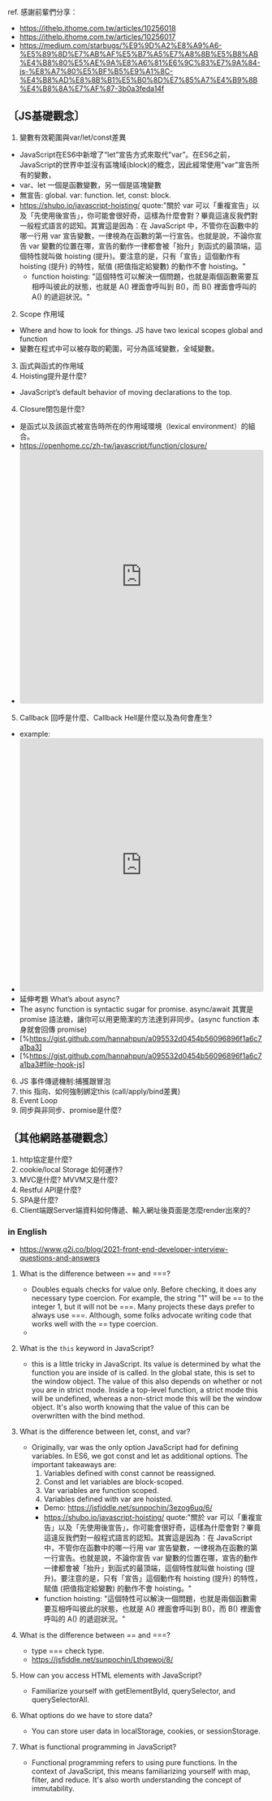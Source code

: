 

ref. 感謝前輩們分享：
- https://ithelp.ithome.com.tw/articles/10256018
- https://ithelp.ithome.com.tw/articles/10256017
- https://medium.com/starbugs/%E9%9D%A2%E8%A9%A6-%E5%89%8D%E7%AB%AF%E5%B7%A5%E7%A8%8B%E5%B8%AB%E4%B8%80%E5%AE%9A%E8%A6%81%E6%9C%83%E7%9A%84-js-%E8%A7%80%E5%BF%B5%E9%A1%8C-%E4%B8%AD%E8%8B%B1%E5%B0%8D%E7%85%A7%E4%B9%8B%E4%B8%8A%E7%AF%87-3b0a3feda14f

## 〔JS基礎觀念〕
1. 變數有效範圍與var/let/const差異
 - JavaScript在ES6中新增了“let”宣告方式來取代”var”。在ES6之前，JavaScript的世界中並沒有區塊域(block)的概念，因此經常使用”var”宣告所有的變數，
 - var、let 一個是函數變數，另一個是區塊變數
 - 無宣告: global. var: function. let, const: block.
 - https://shubo.io/javascript-hoisting/ quote:"關於 var 可以「重複宣告」以及「先使用後宣告」，你可能會很好奇，這樣為什麼會對？畢竟這違反我們對一般程式語言的認知。其實這是因為：在 JavaScript 中，不管你在函數中的哪一行用 var 宣告變數，一律視為在函數的第一行宣告。也就是說，不論你宣告 var 變數的位置在哪，宣告的動作一律都會被「抬升」到函式的最頂端，這個特性就叫做 hoisting (提升)。要注意的是，只有「宣告」這個動作有 hoisting (提升) 的特性，賦值 (把值指定給變數) 的動作不會 hoisting。"
      - function hoisting: "這個特性可以解決一個問題，也就是兩個函數需要互相呼叫彼此的狀態，也就是 A() 裡面會呼叫到 B()，而 B() 裡面會呼叫的 A() 的遞迴狀況。"

2. Scope 作用域
 - Where and how to look for things. JS have two lexical scopes global and function
 - 變數在程式中可以被存取的範圍，可分為區域變數，全域變數。
3. 函式與函式的作用域
3. Hoisting提升是什麼?
 - JavaScript’s default behavior of moving declarations to the top.

4. Closure閉包是什麼?
 - 是函式以及該函式被宣告時所在的作用域環境（lexical environment）的組合。
 - https://openhome.cc/zh-tw/javascript/function/closure/
 - <iframe src="https://codesandbox.io/embed/closure-qg5z25?fontsize=14&hidenavigation=1&theme=dark&view=editor"
     style="width:100%; height:500px; border:0; border-radius: 4px; overflow:hidden;"
     title="closure"
     allow="accelerometer; ambient-light-sensor; camera; encrypted-media; geolocation; gyroscope; hid; microphone; midi; payment; usb; vr; xr-spatial-tracking"
     sandbox="allow-forms allow-modals allow-popups allow-presentation allow-same-origin allow-scripts"
   ></iframe>

5. Callback 回呼是什麼、Callback Hell是什麼以及為何會產生?
 - example: 
 - <iframe src="https://codesandbox.io/embed/exciting-platform-hjlsqq?fontsize=14&hidenavigation=1&theme=dark&view=editor"
     style="width:100%; height:500px; border:0; border-radius: 4px; overflow:hidden;"
     title="callbackhell-promise"
     allow="accelerometer; ambient-light-sensor; camera; encrypted-media; geolocation; gyroscope; hid; microphone; midi; payment; usb; vr; xr-spatial-tracking"
     sandbox="allow-forms allow-modals allow-popups allow-presentation allow-same-origin allow-scripts"
   ></iframe>
 - 延伸考題 What’s about async?
  - The async function is syntactic sugar for promise.
async/await 其實是 promise 語法糖，讓你可以用更簡潔的方法達到非同步。(async function 本身就會回傳 promise)
 -  [%https://gist.github.com/hannahpun/a095532d0454b56096896f1a6c7a1ba3]
  - [%https://gist.github.com/hannahpun/a095532d0454b56096896f1a6c7a1ba3#file-hook-js]


6. JS 事件傳遞機制:捕獲跟冒泡
7. this 指向、如何強制綁定this (call/apply/bind差異)
8. Event Loop
9. 同步與非同步、promise是什麼?

## 〔其他網路基礎觀念〕
1. http協定是什麼?
2. cookie/local Storage 如何運作?
3. MVC是什麼? MVVM又是什麼?
4. Restful API是什麼?
5. SPA是什麼?
6. Client端跟Server端資料如何傳遞、輸入網址後頁面是怎麼render出來的?


### in English
- https://www.g2i.co/blog/2021-front-end-developer-interview-questions-and-answers
1. What is the difference between == and ===?
    - Doubles equals checks for value only. Before checking, it does any necessary type coercion. For example, the string "1" will be == to the integer 1, but it will not be ===. Many projects these days prefer to always use ===. Although, some folks advocate writing code that works well with the == type coercion.
    - 

1. What is the `this` keyword in JavaScript?
    - this is a little tricky in JavaScript. Its value is determined by what the function you are inside of is called. In the global state, this is set to the window object. The value of this also depends on whether or not you are in strict mode. Inside a top-level function, a strict mode this will be undefined, whereas a non-strict mode this will be the window object. It's also worth knowing that the value of this can be overwritten with the bind method.

1. What is the difference between let, const, and var?
    * Originally, var was the only option JavaScript had for defining variables. In ES6, we got const and let as additional options. The important takeaways are:
      1. Variables defined with const cannot be reassigned.
      2. Const and let variables are block-scoped.
      3. Var variables are function scoped.
      4. Variables defined with var are hoisted.
        - Demo: https://jsfiddle.net/sunpochin/3ezog6uq/6/ 
        - https://shubo.io/javascript-hoisting/ quote:"關於 var 可以「重複宣告」以及「先使用後宣告」，你可能會很好奇，這樣為什麼會對？畢竟這違反我們對一般程式語言的認知。其實這是因為：在 JavaScript 中，不管你在函數中的哪一行用 var 宣告變數，一律視為在函數的第一行宣告。也就是說，不論你宣告 var 變數的位置在哪，宣告的動作一律都會被「抬升」到函式的最頂端，這個特性就叫做 hoisting (提升)。要注意的是，只有「宣告」這個動作有 hoisting (提升) 的特性，賦值 (把值指定給變數) 的動作不會 hoisting。"
      - function hoisting: "這個特性可以解決一個問題，也就是兩個函數需要互相呼叫彼此的狀態，也就是 A() 裡面會呼叫到 B()，而 B() 裡面會呼叫的 A() 的遞迴狀況。"

1. What is the difference between == and ===?
    - type === check type.
    - https://jsfiddle.net/sunpochin/Lthqewoj/8/
1. How can you access HTML elements with JavaScript?
    - Familiarize yourself with getElementById, querySelector, and querySelectorAll.

1. What options do we have to store data?
    - You can store user data in localStorage, cookies, or sessionStorage.
1. What is functional programming in JavaScript?
    - Functional programming refers to using pure functions. In the context of JavaScript, this means familiarizing yourself with map, filter, and reduce. It's also worth understanding the concept of immutability.

